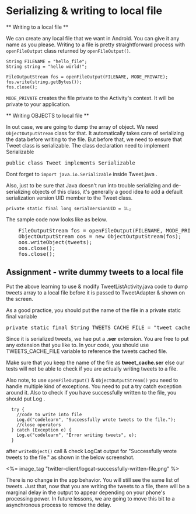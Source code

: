# Serializing & writing to local file

** Writing to a local file **

We can create any local file that we want in Android. You can give it any name as you please. Writing to a file is pretty straightforward process with `openFileOutput` class returned by `openFileOutput()`. 

	String FILENAME = "hello_file";
	String string = "hello world!";

	FileOutputStream fos = openFileOutput(FILENAME, MODE_PRIVATE);
	fos.write(string.getBytes());
	fos.close();

`MODE_PRIVATE` creates the file private to the Activity's context. It will be private to your application.

** Writing OBJECTS to local file **

In out case, we are going to dump the array of object. We need `ObjectOutputStream` class for that. It automatically takes care of serializing the data before writing to the file. But before that, we need to ensure that Tweet class is serializable. The class declaration need to implement Serializable

<pre>public class Tweet <span class="highlight">implements Serializable</span></pre>

Dont forget to `import java.io.Serializable` inside Tweet.java .

Also, just to be sure that Java doesn't run into trouble serializing and de-serializing objects of this class, it's generally a good idea to add a default serialization version UID member to the Tweet class.

    private static final long serialVersionUID = 1L;

The sample code now looks like as below.

<pre>
	FileOutputStream fos = openFileOutput(FILENAME, MODE_PRIVATE);
	<span class="highlight">ObjectOutputStream oos = new ObjectOutputStream(fos);
	oos.writeObject(tweets);
	oos.close();</span>
	fos.close();
</pre>

## Assignment - write dummy tweets to a local file

Put the above learning to use & modify TweetListActivity.java code to dump tweets array to a local file before it is passed to TweetAdapter & shown on the screen. 

As a good practice, you should put the name of the file in a private static final variable 

<pre>private static final String TWEETS_CACHE_FILE = "tweet_cache.ser";</pre>

Since it is serialized tweets, we hae put a **.ser** extension. You are free to put any extension that you like to. In your code, you should use TWEETS_CACHE_FILE variable to reference the tweets cached file. 

<p class="text-error">Make sure that you keep the name of the file as <b>tweet_cache.ser</b> else our tests will not be able to check if you are actually writing tweets to a file.</p>

Also note, to use `openFileOutput()` & `ObjectOutputStream()` you need to handle multiple kind of exceptions. You need to put a try catch exception around it. Also to check if you have successfully written to the file, you should put Log .

      try {
	  	//code to write into file
		Log.d("codelearn", "Successfully wrote tweets to the file.");
		//close operators
	  } catch (Exception e) {
	    Log.e("codelearn", "Error writing tweets", e);
	  }
		

after `writeObject()` call & check LogCat output for "Successfully wrote tweets to the file." as shown in the below screenshot.

<%= image_tag "twitter-client/logcat-successfully-written-file.png" %>

There is no change in the app behavior. You will still see the same list of tweets. Just that, now that you are writing the tweets to a file, there will be a marginal delay in the output to appear depending on your phone's processing power. In future lessons, we are going to move this bit to a asynchronous process to remove the delay.
